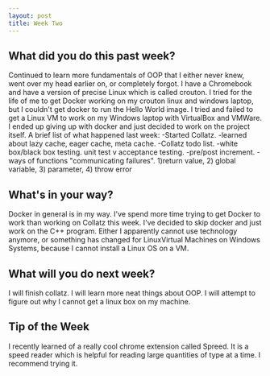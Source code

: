 ```yaml
---
layout: post
title: Week Two
---
```


## What did you do this past week?
Continued to learn more fundamentals of OOP that I either never knew, went over my head earlier on, or completely forgot.
I have a Chromebook and have a version of precise Linux which is called crouton. I tried for the life of me to get Docker working on my crouton linux and windows laptop, but I couldn't get docker to run the Hello World image. I tried and failed to get a Linux VM to work on my Windows laptop with VirtualBox and VMWare. I ended up giving up with docker and just decided to work on the project itself.
A brief list of what happened last week:
-Started Collatz.
-learned about lazy cache, eager cache, meta cache.
-Collatz todo list.
-white box/black box testing. unit test v acceptance testing.
-pre/post increment.
-ways of functions "communicating failures".
1)return value, 2) global variable, 3) parameter, 4) throw error


## What's in your way?
Docker in general is in my way. I've spend more time trying to get Docker to work than working on Collatz this week. I've decided to skip docker and just work on the C++ program.
Either I apparently cannot use technology anymore, or something has changed for LinuxVirtual Machines on Windows Systems, because I cannot install a Linux OS on a VM.

## What will you do next week?
I will finish collatz.
I will learn more neat things about OOP.
I will attempt to figure out why I cannot get a linux box on my machine.

## Tip of the Week
I recently learned of a really cool chrome extension called Spreed. It is a speed reader which is helpful for reading large quantities of type at a time. I recommend trying it.
